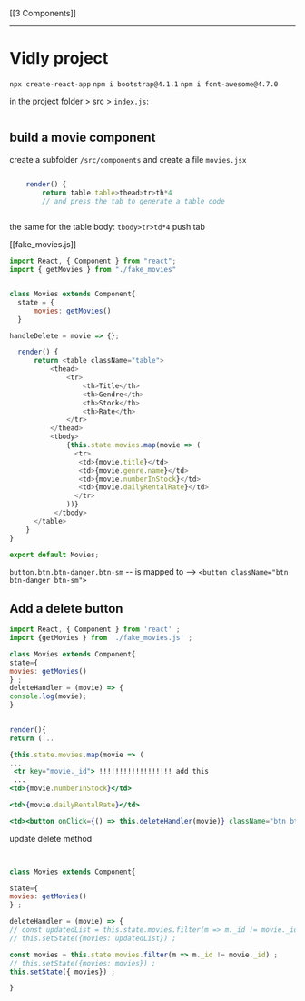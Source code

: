 [[3 Components]]


---
# Vidly project

`npx create-react-app`
`npm i bootstrap@4.1.1`
`npm i font-awesome@4.7.0`

in the project folder > src > `index.js`:
```javascript


```

## build a movie component
create a subfolder `/src/components` and create a file `movies.jsx`

```javascript

    render() {
        return table.table>thead>tr>th*4 
        // and press the tab to generate a table code
	        
```
the same for the  table body: `tbody>tr>td*4` push tab

[[fake_movies.js]]
```javascript
import React, { Component } from "react";
import { getMovies } from "./fake_movies"


class Movies extends Component{
  state = {
      movies: getMovies()
  }

handleDelete = movie => {};

  render() {
      return <table className="table">
          <thead>
              <tr>
                  <th>Title</th>
                  <th>Gendre</th>
                  <th>Stock</th>
                  <th>Rate</th>
              </tr>
          </thead>
          <tbody>
              {this.state.movies.map(movie => (
                <tr>
                 <td>{movie.title}</td>
                 <td>{movie.genre.name}</td>
                 <td>{movie.numberInStock}</td>
                 <td>{movie.dailyRentalRate}</td>                 
                </tr>    
              ))}
           </tbody>
      </table> 
    }
}

export default Movies;
```

`button.btn.btn-danger.btn-sm` -- is mapped to --> `<button className="btn btn-danger btn-sm">`


## Add a delete button
```jsx
import React, { Component } from 'react' ;
import {getMovies } from './fake_movies.js' ;

class Movies extends Component{
state={
movies: getMovies()
} ;
deleteHandler = (movie) => {
console.log(movie);
}
  

render(){
return (...

{this.state.movies.map(movie => (
...
 <tr key="movie._id"> !!!!!!!!!!!!!!!!!! add this
 ...
<td>{movie.numberInStock}</td>

<td>{movie.dailyRentalRate}</td>

<td><button onClick={() => this.deleteHandler(movie)} className="btn btn-danger btn-sm">Delete</button></td>
```

update delete method
```jsx
  

class Movies extends Component{

state={
movies: getMovies()
} ;

deleteHandler = (movie) => {
// const updatedList = this.state.movies.filter(m => m._id != movie._id) ;
// this.setState({movies: updatedList}) ;

const movies = this.state.movies.filter(m => m._id != movie._id) ;
// this.setState({movies: movies}) ;
this.setState({ movies}) ;

}
```







